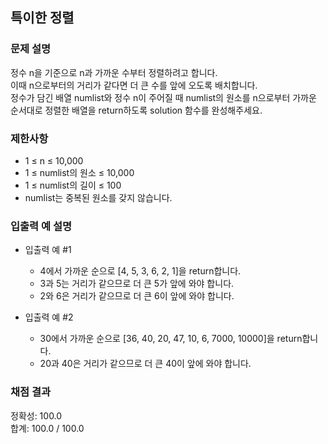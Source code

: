 ## 특이한 정렬

### 문제 설명

정수 n을 기준으로 n과 가까운 수부터 정렬하려고 합니다. <br>
이때 n으로부터의 거리가 같다면 더 큰 수를 앞에 오도록 배치합니다. <br>
정수가 담긴 배열 numlist와 정수 n이 주어질 때 numlist의 원소를 n으로부터 가까운 순서대로 정렬한 배열을 return하도록 solution 함수를 완성해주세요.

### 제한사항

* 1 ≤ n ≤ 10,000
* 1 ≤ numlist의 원소 ≤ 10,000
* 1 ≤ numlist의 길이 ≤ 100
* numlist는 중복된 원소를 갖지 않습니다.

### 입출력 예 설명

* 입출력 예 #1

  - 4에서 가까운 순으로 [4, 5, 3, 6, 2, 1]을 return합니다.
  - 3과 5는 거리가 같으므로 더 큰 5가 앞에 와야 합니다.
  - 2와 6은 거리가 같으므로 더 큰 6이 앞에 와야 합니다.

* 입출력 예 #2

  - 30에서 가까운 순으로 [36, 40, 20, 47, 10, 6, 7000, 10000]을 return합니다.
  - 20과 40은 거리가 같으므로 더 큰 40이 앞에 와야 합니다.

### 채점 결과

정확성: 100.0<br>
합계: 100.0 / 100.0
